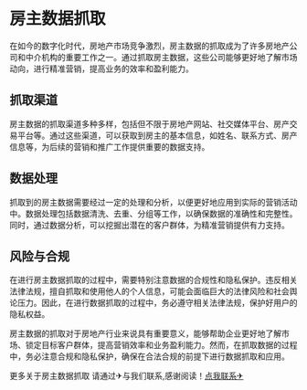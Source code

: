 # 房主数据抓取

在如今的数字化时代，房地产市场竞争激烈，房主数据的抓取成为了许多房地产公司和中介机构的重要工作之一。通过抓取房主数据，这些公司能够更好地了解市场动向，进行精准营销，提高业务的效率和盈利能力。

## 抓取渠道

房主数据的抓取渠道多种多样，包括但不限于房地产网站、社交媒体平台、房产交易平台等。通过这些渠道，可以获取到房主的基本信息，如姓名、联系方式、房产信息等，为后续的营销和推广工作提供重要的数据支持。

## 数据处理

抓取到的房主数据需要经过一定的处理和分析，以便更好地应用到实际的营销活动中。数据处理包括数据清洗、去重、分组等工作，以确保数据的准确性和完整性。同时，通过数据分析，可以挖掘出潜在的客户群体，为精准营销提供有力支持。

## 风险与合规

在进行房主数据抓取的过程中，需要特别注意数据的合规性和隐私保护。违反相关法律法规，擅自抓取和使用他人的个人信息，可能会面临巨大的法律风险和社会舆论压力。因此，在进行数据抓取的过程中，务必遵守相关法律法规，保护好用户的隐私权益。

房主数据的抓取对于房地产行业来说具有重要意义，能够帮助企业更好地了解市场、锁定目标客户群体，提高营销效率和业务盈利能力。然而，在抓取数据的过程中，务必注意合规和隐私保护，确保在合法合规的前提下进行数据抓取和应用。

更多关于房主数据抓取 请通过✈与我们联系,感谢阅读！[点我联系✈](https://www.k02.cc)